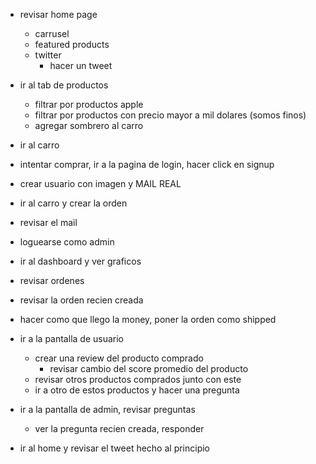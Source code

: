- revisar home page
    - carrusel
    - featured products
    - twitter
        - hacer un tweet

- ir al tab de productos
    - filtrar por productos apple
    - filtrar por productos con precio mayor a mil dolares (somos finos)
    - agregar sombrero al carro
- ir al carro
- intentar comprar, ir a la pagina de login, hacer click en signup
- crear usuario con imagen y MAIL REAL

- ir al carro y crear la orden
- revisar el mail

- loguearse como admin
- ir al dashboard y ver graficos
- revisar ordenes
- revisar la orden recien creada
- hacer como que llego la money, poner la orden como shipped

- ir a la pantalla de usuario
    - crear una review del producto comprado
        - revisar cambio del score promedio del producto
    - revisar otros productos comprados junto con este
    - ir a otro de estos productos y hacer una pregunta

- ir a la pantalla de admin, revisar preguntas
    - ver la pregunta recien creada, responder

- ir al home y revisar el tweet hecho al principio